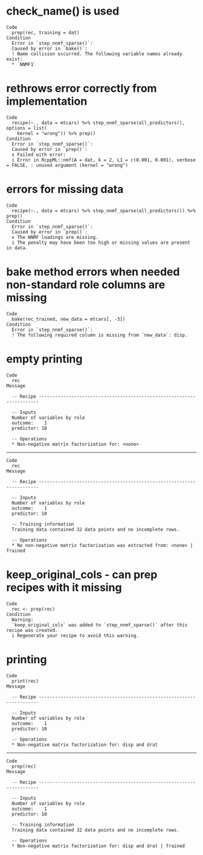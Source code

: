 # check_name() is used

    Code
      prep(rec, training = dat)
    Condition
      Error in `step_nnmf_sparse()`:
      Caused by error in `bake()`:
      ! Name collision occurred. The following variable names already exist:
      * `NNMF1`

# rethrows error correctly from implementation

    Code
      recipe(~., data = mtcars) %>% step_nnmf_sparse(all_predictors(), options = list(
        kernel = "wrong")) %>% prep()
    Condition
      Error in `step_nnmf_sparse()`:
      Caused by error in `prep()`:
      x Failed with error:
      i Error in RcppML::nmf(A = dat, k = 2, L1 = c(0.001, 0.001), verbose = FALSE, : unused argument (kernel = "wrong")

# errors for missing data

    Code
      recipe(~., data = mtcars) %>% step_nnmf_sparse(all_predictors()) %>% prep()
    Condition
      Error in `step_nnmf_sparse()`:
      Caused by error in `prep()`:
      x The NNMF loadings are missing.
      i The penalty may have been too high or missing values are present in data.

# bake method errors when needed non-standard role columns are missing

    Code
      bake(rec_trained, new_data = mtcars[, -3])
    Condition
      Error in `step_nnmf_sparse()`:
      ! The following required column is missing from `new_data`: disp.

# empty printing

    Code
      rec
    Message
      
      -- Recipe ----------------------------------------------------------------------
      
      -- Inputs 
      Number of variables by role
      outcome:    1
      predictor: 10
      
      -- Operations 
      * Non-negative matrix factorization for: <none>

---

    Code
      rec
    Message
      
      -- Recipe ----------------------------------------------------------------------
      
      -- Inputs 
      Number of variables by role
      outcome:    1
      predictor: 10
      
      -- Training information 
      Training data contained 32 data points and no incomplete rows.
      
      -- Operations 
      * No non-negative matrix factorization was extracted from: <none> | Trained

# keep_original_cols - can prep recipes with it missing

    Code
      rec <- prep(rec)
    Condition
      Warning:
      `keep_original_cols` was added to `step_nnmf_sparse()` after this recipe was created.
      i Regenerate your recipe to avoid this warning.

# printing

    Code
      print(rec)
    Message
      
      -- Recipe ----------------------------------------------------------------------
      
      -- Inputs 
      Number of variables by role
      outcome:    1
      predictor: 10
      
      -- Operations 
      * Non-negative matrix factorization for: disp and drat

---

    Code
      prep(rec)
    Message
      
      -- Recipe ----------------------------------------------------------------------
      
      -- Inputs 
      Number of variables by role
      outcome:    1
      predictor: 10
      
      -- Training information 
      Training data contained 32 data points and no incomplete rows.
      
      -- Operations 
      * Non-negative matrix factorization for: disp and drat | Trained

